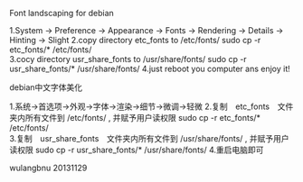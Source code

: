 Font landscaping for debian 

1.System -> Preference -> Appearance -> Fonts -> Rendering -> Details -> Hinting -> Slight
2.copy directory  etc_fonts to /etc/fonts/
  sudo cp -r etc_fonts/*   /etc/fonts/  
3.cocy directory  usr_share_fonts to /usr/share/fonts/
  sudo cp -r usr_share_fonts/*   /usr/share/fonts/ 
4.just reboot you computer ans enjoy it!


debian中文字体美化

1.系统->首选项->外观->字体->渲染->细节->微调->轻微 
2.复制　etc_fonts　文件夹内所有文件到 /etc/fonts/ , 并赋予用户读权限
  sudo cp -r etc_fonts/*   /etc/fonts/  
3.复制　usr_share_fonts　文件夹内所有文件到  /usr/share/fonts/ ,  并赋予用户读权限
  sudo cp -r usr_share_fonts/*   /usr/share/fonts/ 
4.重启电脑即可
    
wulangbnu  20131129
